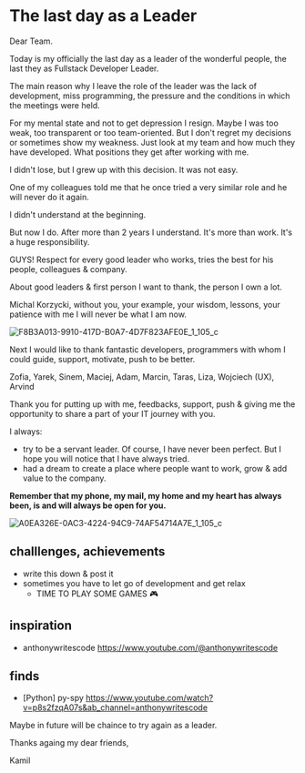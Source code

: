 # The last day as a Leader

Dear Team.

Today is my officially the last day as a leader of the wonderful people, the last they as Fullstack Developer Leader.

The main reason why I leave the role of the leader was the lack of development, miss programming, the pressure and the conditions in which the meetings were held. 

For my mental state and not to get depression I resign. 
Maybe I was too weak, too transparent or too team-oriented. But I don't regret my decisions or sometimes show my weakness.
Just look at my team and how much they have developed. What positions they get after working with me.

I didn't lose, but I grew up with this decision. It was not easy.

One of my colleagues told me that he once tried a very similar role and he will never do it again. 

I didn't understand at the beginning. 

But now I do. After more than 2 years I understand. It's more than work. It's a huge responsibility.

GUYS! Respect for every good leader who works, tries the best for his people, colleagues & company.

About good leaders & first person I want to thank, the person I own a lot.


Michal Korzycki, without you, your example, your wisdom, lessons, your patience with me I will never be what I am now.

![F8B3A013-9910-417D-B0A7-4D7F823AFE0E_1_105_c](https://github.com/KuligKamil/kuligkamil.github.io/assets/13277748/82289703-d5f2-4e9f-8673-2250d8a57a70)


Next I would like to thank fantastic developers, programmers with whom I could guide, support, motivate, push to be better.

Zofia, Yarek, Sinem, Maciej, Adam, Marcin, Taras, Liza, Wojciech (UX), Arvind

Thank you for putting up with me, feedbacks, support, push & giving me the opportunity to share a part of your IT journey with you.

I always:
* try to be a servant leader. Of course, I have never been perfect. But I hope you will notice that I have always tried.
* had a dream to create a place where people want to work, grow & add value to the company.


**Remember that my phone, my mail, my home and my heart has always been, is and will always be open for you.**

![A0EA326E-0AC3-4224-94C9-74AF54714A7E_1_105_c](https://github.com/KuligKamil/kuligkamil.github.io/assets/13277748/f003752a-ce3c-4765-8d6b-4abe9d796778)

## challlenges, achievements
* write this down & post it
* sometimes you have to let go of development and get relax
  * TIME TO PLAY SOME GAMES 🎮

## inspiration
* anthonywritescode https://www.youtube.com/@anthonywritescode

## finds
* [Python] py-spy https://www.youtube.com/watch?v=p8s2fzqA07s&ab_channel=anthonywritescode

Maybe in future will be chaince to try again as a leader.

Thanks againg my dear friends,

Kamil
